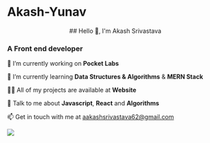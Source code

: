 # Akash-Yunav
<p align="center">
    ## Hello 👋, I'm Akash Srivastava
</p>

### A Front end developer





🔭 I’m currently working on **Pocket Labs**

🌱 I’m currently learning **Data Structures & Algorithms** & **MERN Stack**

👨‍💻 All of my projects are available at **Website**

💬 Talk to me about **Javascript**, **React** and **Algorithms**

📫 Get in touch with me at [aakashsrivastava62@gmail.com](mailto:aakashsrivastava62@gmail.com?subject=[GitHub]%20Source%20Han%20Sans)

<a href="mailto:aakashsrivastava62@gmail.com?"><img src="https://img.shields.io/badge/gmail-%23DD0031.svg?&style=for-the-badge&logo=gmail&logoColor=white"/></a>
